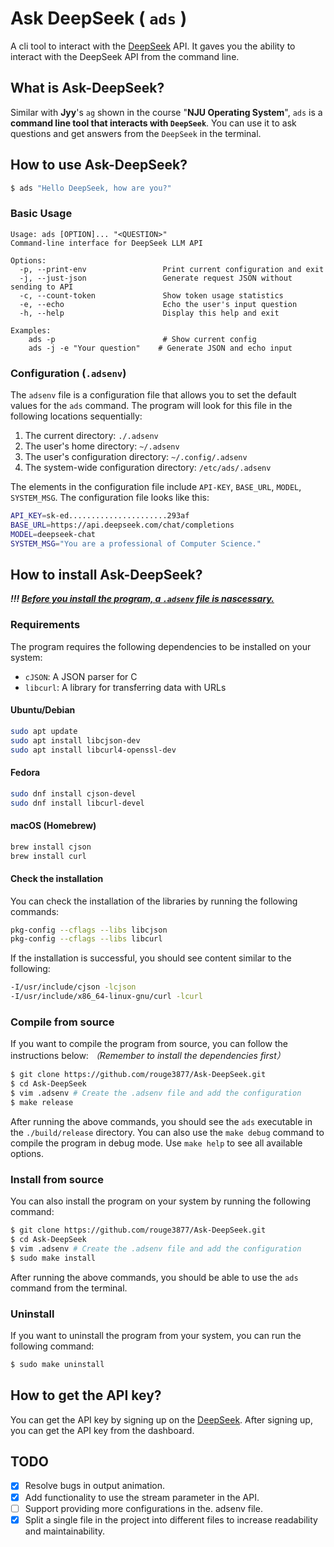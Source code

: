 # Ask DeepSeek ( `ads` )

A cli tool to interact with the [DeepSeek](https://github.com/deepseek-ai/DeepSeek-V3) API.
It gaves you the ability to interact with the DeepSeek API from the command line.

## What is Ask-DeepSeek?

Similar with **Jyy**'s `ag` shown in the course "**NJU Operating System**", `ads` is a **command line tool that interacts with `DeepSeek`**. You can use it to ask questions and get answers from the `DeepSeek` in the terminal.


## How to use Ask-DeepSeek?


```bash
$ ads "Hello DeepSeek, how are you?"
```


### Basic Usage

```
Usage: ads [OPTION]... "<QUESTION>"
Command-line interface for DeepSeek LLM API

Options:
  -p, --print-env                 Print current configuration and exit
  -j, --just-json                 Generate request JSON without sending to API
  -c, --count-token               Show token usage statistics
  -e, --echo                      Echo the user's input question
  -h, --help                      Display this help and exit

Examples:
    ads -p                        # Show current config   
    ads -j -e "Your question"    # Generate JSON and echo input
```

### Configuration (`.adsenv`)

The `adsenv` file is a configuration file that allows you to set the default values for the `ads` command.
The program will look for this file in the following locations sequentially:
1. The current directory: `./.adsenv`
2. The user's home directory: `~/.adsenv`
3. The user's configuration directory: `~/.config/.adsenv`
4. The system-wide configuration directory: `/etc/ads/.adsenv`

The elements in the configuration file include `API-KEY`, `BASE_URL`, `MODEL`, `SYSTEM_MSG`. The configuration file looks like this:

```bash
API_KEY=sk-ed......................293af
BASE_URL=https://api.deepseek.com/chat/completions
MODEL=deepseek-chat
SYSTEM_MSG="You are a professional of Computer Science."
```


## How to install Ask-DeepSeek?

***!!! <u>Before you install the program, a `.adsenv` file is nascessary.</u>***


### Requirements

The program requires the following dependencies to be installed on your system:
- `cJSON`: A JSON parser for C
- `libcurl`: A library for transferring data with URLs

#### Ubuntu/Debian

```bash
sudo apt update
sudo apt install libcjson-dev
sudo apt install libcurl4-openssl-dev
```

#### Fedora

```bash
sudo dnf install cjson-devel
sudo dnf install libcurl-devel
```

#### macOS (Homebrew)

```bash
brew install cjson
brew install curl
```

#### Check the installation

You can check the installation of the libraries by running the following commands:

```bash
pkg-config --cflags --libs libcjson
pkg-config --cflags --libs libcurl
```

If the installation is successful, you should see content similar to the following:

```bash
-I/usr/include/cjson -lcjson
-I/usr/include/x86_64-linux-gnu/curl -lcurl
```

### Compile from source

If you want to compile the program from source, you can follow the instructions below: *（Remember to install the dependencies first）*

```bash
$ git clone https://github.com/rouge3877/Ask-DeepSeek.git
$ cd Ask-DeepSeek
$ vim .adsenv # Create the .adsenv file and add the configuration
$ make release
```

After running the above commands, you should see the `ads` executable in the `./build/release` directory.
You can also use the `make debug` command to compile the program in debug mode. Use `make help` to see all available options.

### Install from source

You can also install the program on your system by running the following command:

```bash
$ git clone https://github.com/rouge3877/Ask-DeepSeek.git
$ cd Ask-DeepSeek
$ vim .adsenv # Create the .adsenv file and add the configuration
$ sudo make install
```

After running the above commands, you should be able to use the `ads` command from the terminal.

### Uninstall

If you want to uninstall the program from your system, you can run the following command:

```bash
$ sudo make uninstall
```

## How to get the API key?

You can get the API key by signing up on the [DeepSeek](https://platform.deepseek.com/). After signing up, you can get the API key from the dashboard.



## TODO
- [x] Resolve bugs in output animation.
- [x] Add functionality to use the stream parameter in the API.
- [ ] Support providing more configurations in the. adsenv file.
- [x] Split a single file in the project into different files to increase readability and maintainability.